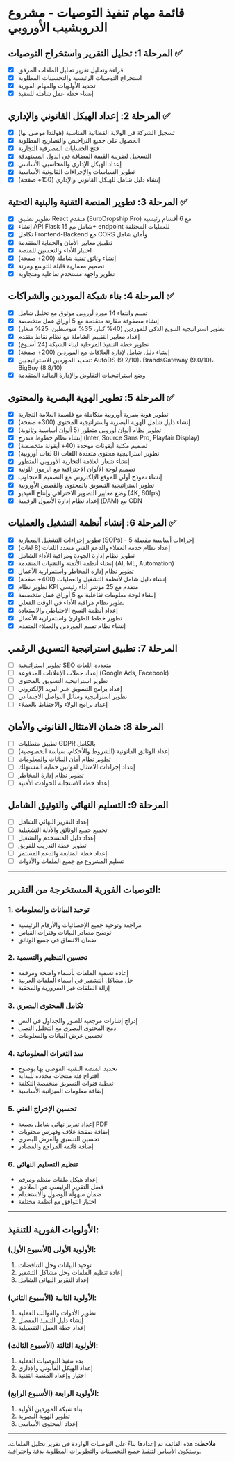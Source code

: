 # قائمة مهام تنفيذ التوصيات - مشروع الدروبشيب الأوروبي

## المرحلة 1: تحليل التقرير واستخراج التوصيات ✅
- [x] قراءة وتحليل تقرير تحليل الملفات المرفق
- [x] استخراج التوصيات الرئيسية والتحسينات المطلوبة
- [x] تحديد الأولويات والمهام الفورية
- [x] إنشاء خطة عمل شاملة للتنفيذ

## المرحلة 2: إعداد الهيكل القانوني والإداري ✅
- [x] تسجيل الشركة في الولاية القضائية المناسبة (هولندا موصى بها)
- [x] الحصول على جميع التراخيص والتصاريح المطلوبة
- [x] فتح الحسابات المصرفية التجارية
- [x] التسجيل لضريبة القيمة المضافة في الدول المستهدفة
- [x] إعداد الهيكل الإداري والمحاسبي الأساسي
- [x] تطوير السياسات والإجراءات القانونية الأساسية
- [x] إنشاء دليل شامل للهيكل القانوني والإداري (150+ صفحة)

## المرحلة 3: تطوير المنصة التقنية والبنية التحتية ✅
- [x] تطوير تطبيق React متقدم (EuroDropship Pro) مع 6 أقسام رئيسية
- [x] إنشاء API Flask شامل مع 15+ endpoint للعمليات المختلفة
- [x] تكامل Frontend-Backend مع CORS وأمان شامل
- [x] تطبيق معايير الأمان والحماية المتقدمة
- [x] اختبار الأداء والتحسين للمنصة
- [x] إنشاء وثائق تقنية شاملة (200+ صفحة)
- [x] تصميم معمارية قابلة للتوسع ومرنة
- [x] تطوير واجهة مستخدم تفاعلية ومتجاوبة

## المرحلة 4: بناء شبكة الموردين والشراكات ✅
- [x] تقييم وانتقاء 14 مورد أوروبي موثوق مع تحليل شامل
- [x] إنشاء مصفوفة مقارنة متقدمة مع 5 أوراق عمل متخصصة
- [x] تطوير استراتيجية التنويع الذكي للموردين (40% كبار، 35% متوسطين، 25% صغار)
- [x] إعداد معايير التقييم الشاملة مع نظام نقاط متقدم
- [x] تطوير خطة التنفيذ المرحلية لبناء الشبكة (24 أسبوع)
- [x] إنشاء دليل شامل لإدارة العلاقات مع الموردين (200+ صفحة)
- [x] تحديد الموردين الاستراتيجيين: AutoDS (9.2/10)، BrandsGateway (9.0/10)، BigBuy (8.8/10)
- [x] وضع استراتيجيات التفاوض والإدارة المالية المتقدمة

## المرحلة 5: تطوير الهوية البصرية والمحتوى ✅
- [x] تطوير هوية بصرية أوروبية متكاملة مع فلسفة العلامة التجارية
- [x] إنشاء دليل شامل للهوية البصرية واستراتيجية المحتوى (300+ صفحة)
- [x] تطوير نظام ألوان أوروبي متطور (5 ألوان أساسية وثانوية)
- [x] إنشاء نظام خطوط متدرج (Inter, Source Sans Pro, Playfair Display)
- [x] تصميم مكتبة أيقونات موحدة (40+ أيقونة متخصصة)
- [x] تطوير استراتيجية محتوى متعددة اللغات (8 لغات أوروبية)
- [x] إنشاء شعار العلامة التجارية الأوروبي المتطور
- [x] تصميم لوحة الألوان الاحترافية مع الرموز اللونية
- [x] إنشاء نموذج أولي للموقع الإلكتروني مع التصميم المتجاوب
- [x] تطوير استراتيجية التسويق بالمحتوى والقصص الأوروبية
- [x] وضع معايير التصوير الاحترافي وإنتاج الفيديو (4K, 60fps)
- [x] إعداد نظام إدارة الأصول الرقمية (DAM) مع CDN
## المرحلة 6: إنشاء أنظمة التشغيل والعمليات ✅
- [x] تطوير إجراءات التشغيل المعيارية (SOPs) - 5 إجراءات أساسية مفصلة
- [x] إعداد نظام خدمة العملاء والدعم الفني متعدد اللغات (8 لغات)
- [x] تطوير نظام إدارة الجودة ومراقبة الأداء الشامل
- [x] إنشاء أنظمة الأتمتة والتقنيات المتقدمة (AI, ML, Automation)
- [x] تطوير نظام إدارة المخاطر واستمرارية الأعمال
- [x] إنشاء دليل شامل لأنظمة التشغيل والعمليات (400+ صفحة)
- [x] تطوير نظام KPI متقدم مع 25 مؤشر أداء رئيسي
- [x] إنشاء لوحة معلومات تفاعلية مع 5 أوراق عمل متخصصة
- [x] تطوير نظام مراقبة الأداء في الوقت الفعلي
- [x] إعداد أنظمة النسخ الاحتياطي والاستعادة
- [x] تطوير خطط الطوارئ واستمرارية الأعمال
- [x] إنشاء نظام تقييم الموردين والعملاء المتقدم

## المرحلة 7: تطبيق استراتيجية التسويق الرقمي
- [ ] تطوير استراتيجية SEO متعددة اللغات
- [ ] إعداد حملات الإعلانات المدفوعة (Google Ads, Facebook)
- [ ] تطوير استراتيجية التسويق بالمحتوى
- [ ] إعداد برامج التسويق عبر البريد الإلكتروني
- [ ] تطوير استراتيجية وسائل التواصل الاجتماعي
- [ ] إعداد برامج الولاء والاحتفاظ بالعملاء

## المرحلة 8: ضمان الامتثال القانوني والأمان
- [ ] تطبيق متطلبات GDPR بالكامل
- [ ] إعداد الوثائق القانونية (الشروط والأحكام، سياسة الخصوصية)
- [ ] تطوير نظام أمان البيانات والمعلومات
- [ ] إعداد إجراءات الامتثال لقوانين حماية المستهلك
- [ ] تطوير نظام إدارة المخاطر
- [ ] إعداد خطة الاستجابة للحوادث الأمنية

## المرحلة 9: التسليم النهائي والتوثيق الشامل
- [ ] إعداد التقرير النهائي الشامل
- [ ] تجميع جميع الوثائق والأدلة التشغيلية
- [ ] إعداد دليل المستخدم والتشغيل
- [ ] تطوير خطة التدريب للفريق
- [ ] إعداد خطة المتابعة والدعم المستمر
- [ ] تسليم المشروع مع جميع الملفات والأدوات

---

## التوصيات الفورية المستخرجة من التقرير:

### 1. توحيد البيانات والمعلومات
- مراجعة وتوحيد جميع الإحصائيات والأرقام الرئيسية
- توضيح مصادر البيانات وفترات القياس
- ضمان الاتساق في جميع الوثائق

### 2. تحسين التنظيم والتسمية
- إعادة تسمية الملفات بأسماء واضحة ومرقمة
- حل مشاكل التشفير في أسماء الملفات العربية
- إزالة الملفات غير الضرورية والمخفية

### 3. تكامل المحتوى البصري
- إدراج إشارات مرجعية للصور والجداول في النص
- دمج المحتوى البصري مع التحليل النصي
- تحسين عرض البيانات والمعلومات

### 4. سد الثغرات المعلوماتية
- تحديد المنصة التقنية الموصى بها بوضوح
- اقتراح فئة منتجات محددة للبداية
- تغطية قنوات التسويق منخفضة التكلفة
- إضافة معلومات الميزانية الأساسية

### 5. تحسين الإخراج الفني
- إعداد تقرير نهائي شامل بصيغة PDF
- إضافة صفحة غلاف وفهرس محتويات
- تحسين التنسيق والعرض البصري
- إضافة قائمة المراجع والمصادر

### 6. تنظيم التسليم النهائي
- إعداد هيكل ملفات منظم ومرقم
- فصل التقرير الرئيسي عن الملاحق
- ضمان سهولة الوصول والاستخدام
- اختبار التوافق مع أنظمة مختلفة

---

## الأولويات الفورية للتنفيذ:

### الأولوية الأولى (الأسبوع الأول):
1. توحيد البيانات وحل التناقضات
2. إعادة تنظيم الملفات وحل مشاكل التشفير
3. إعداد التقرير النهائي الشامل

### الأولوية الثانية (الأسبوع الثاني):
1. تطوير الأدوات والقوالب العملية
2. إنشاء دليل التنفيذ المفصل
3. إعداد خطة العمل التفصيلية

### الأولوية الثالثة (الأسبوع الثالث):
1. بدء تنفيذ التوصيات العملية
2. إعداد الهيكل القانوني والإداري
3. اختيار وإعداد المنصة التقنية

### الأولوية الرابعة (الأسبوع الرابع):
1. بناء شبكة الموردين الأولية
2. تطوير الهوية البصرية
3. إعداد المحتوى الأساسي

---

**ملاحظة:** هذه القائمة تم إعدادها بناءً على التوصيات الواردة في تقرير تحليل الملفات، وستكون الأساس لتنفيذ جميع التحسينات والتطويرات المطلوبة بدقة واحترافية.

